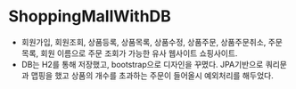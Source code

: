 # ShoppingMallWithDB
- 회원가입, 회원조회, 상품등록, 상품목록, 상품수정, 상품주문, 상품주문취소, 주문목록, 회원 이름으로 주문 조회가 가능한 유사 웹사이트 쇼핑사이트.<br>
- DB는 H2를 통해 저장했고, bootstrap으로 디자인을 꾸몄다. JPA기반으로 쿼리문과 맵핑을 했고 상품의 개수를 초과하는 주문이 들어올시 예외처리를 해두었다.<br>
